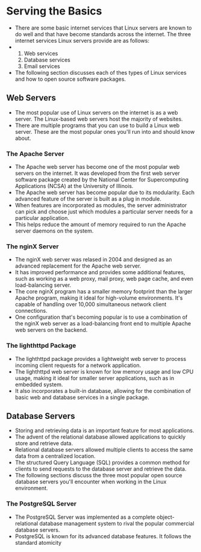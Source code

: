 # Serving the Basics
- There are some basic internet services that Linux servers are known to do well and that have become standards across the internet. The three internet services Linux servers provide are as follows:
-   1. Web services
    2. Database services
    3. Email services
- The following section discusses each of thes types of Linux services and how to open source software packages.
## Web Servers  
- The most popular use of Linux servers on the internet is as a web server. The Linux-based web servers host the majority of websites.
- There are multiple programs that you can use to build a Linux web server. These are the most popular ones you'll run into and should know about.
### The Apache Server 
- The Apache web server has become one of the most popular web servers on the internet. It was developed from the first web server software package created by the National Center for Supercomputing Applications (NCSA) at the University of Illinois.
- The Apache web server has become popular due to its modularity. Each advanced feature of the server is built as a plug in module.
- When features are incorporated as modules, the server administrator can pick and choose just which modules a particular server needs for a particular application.
- This helps reduce the amount of memory required to run the Apache server daemons on the system.
### The nginX Server
- The nginX web server was relased in 2004 and designed as an advanced replacement for the Apache web server.
- It has improved performance and provides some additional features, such as working as a web proxy, mail proxy, web page cache, and even load-balancing server.
- The core nginX program has a smaller memory footprint than the larger Apache program, making it ideal for high-volume environments. It's capable of handling over 10,000 simultaneous network client connections.
- One configuration that's becoming popular is to use a combination of the nginX web server as a load-balancing front end to multiple Apache web servers on the backend.
### The lighthttpd Package
- The lighthttpd package provides a lightweight web server to process incoming client requests for a network application.
- The lighthttpd web server is known for low memory usage and low CPU usage, making it ideal for smaller server applications, such as in embedded system.
- It also incorporates a built-in database, allowing for the combination of basic web and database services in a single package.
## Database Servers
- Storing and retrieving data is an important feature for most applications.
- The advent of the relational database allowed applications to quickly store and retrieve data.
- Relational database servers allowed multiple clients to access the same data from a centralized location.
- The structured Query Language (SQL) provides a common method for clients to send requests to the database server and retrieve the data.
- The following sections discuss the three most popular open source database servers you'll encounter when working in the Linux environment.
### The PostgreSQL Server
- The PostgreSQL Server was implemented as a complete object-relational database management system to rival the popular commercial database servers.
- PostgreSQL is known for its advanced database features. It follows the standard atomicity
